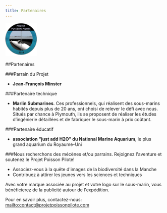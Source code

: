 ```yaml
---
title: Partenaires
---
```


<div class="row">
<div class="span1.5">

<img
 style="border: 0px solid ; width: 100px; height: 105px;"
 alt="logo" src="img/LogoFRL.gif">

</div>

<div class="span10.5">

##Partenaires

</div>
</div>

###Parrain du Projet

- **Jean-François Minster**

###Partenaire technique

- **Marlin Submarines**. Ces professionnels, qui réalisent des sous-marins habités depuis plus de 20 ans, 
ont choisi de relever le défi avec nous. Situés par chance à Plymouth, 
ils se proposent de réaliser les études d’ingénierie détaillées et de fabriquer le sous-marin à prix coûtant.

###Partenaire éducatif

- **association \"just add H2O\" du National Marine Aquarium**, le plus grand aquarium du Royaume-Uni

###Nous recherchons des mécènes et/ou parrains. Rejoignez l\'aventure et soutenez le Projet Poisson Pilote\!

- Associez-vous à la quête d\'images de la biodiversité dans la Manche
- Contribuez à attirer les jeunes vers les sciences et techniques

Avec votre marque associée au projet et votre logo sur le sous-marin, 
vous bénéficierez de la publicité autour de l\'expédition.

Pour en savoir plus, contactez-nous: <mailto:contact@projetpoissonpilote.com>
